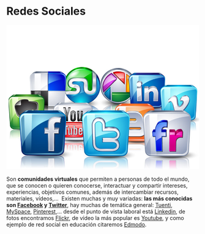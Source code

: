 
# Redes Sociales

![1-41- Redes sociales- Fuente: http://upload-wikimedia-org/wikipedia/commons/0/03/Redes-sociales-tacticas-jpg Licencia Creative Commons](img/Redes-sociales-tacticas_wikipedia.jpg)

Son **comunidades virtuales** que permiten a personas de todo el mundo, que se conocen o quieren conocerse, interactuar y compartir intereses, experiencias, objetivos comunes, además de intercambiar recursos, materiales, vídeos,...  Existen muchas y muy variadas: **las más conocidas son [Facebook](https://www.facebook.com/) y [Twitter](https://twitter.com/)**, hay muchas de temática general: [Tuenti](https://www.tuenti.com/?m=Login), [MySpace](https://myspace.com/), [Pinterest](https://www.pinterest.com/),... desde el punto de vista laboral está [Linkedin](https://www.linkedin.com/), de fotos encontramos [Flickr](http://www.flickr.com/), de vídeo la más popular es [Youtube](https://www.youtube.com/?gl=ES), y como ejemplo de red social en educación citaremos [Edmodo](https://www.edmodo.com/?language=es).

